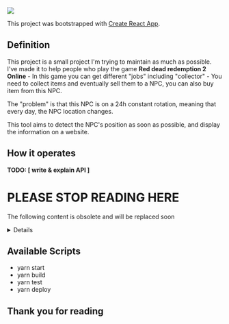 <img src="https://puu.sh/ElY0b/cccc9578bb.png"/>

This project was bootstrapped with [Create React App](https://github.com/facebook/create-react-app).

## Definition

This project is a small project I'm trying to maintain as much as possible. 
I've made it to help people who play the game __Red dead redemption 2 Online__ - In this game you can get different "jobs" including "collector" - You need to collect items and eventually sell them to a NPC, you can also buy item from this NPC. 

The "problem" is that this NPC is on a 24h constant rotation, meaning that every day, the NPC location changes. 

This tool aims to detect the NPC's position as soon as possible, and display the information on a website. 

## How it operates

__TODO: [ write & explain API ]__

# PLEASE STOP READING HERE 

The following content is obsolete and will be replaced soon 

<details>
### 2 - Display data
Once we got the tweet that interest us, we will only extract & use some of it's informations:

- The date 
- The text
- Media ( one or two images to illustrate the location ) 
- the last hashtag which is used for coordinates: `#p<num>x` where `num` is the coordinate

### 3 - Generate Map
And lastly, at the same time as we display the informations, we will pass the last hashtag to the map. Making sure to only get the value between the `p` and the `x` which will be a number. 

That number will indicate to the map, which point to highlight. If you're not sure of which coordinate it is, you can inspect the map, you'll see SVG circles with IDs like `id="1_one"`. 

Let's say you tweet and add as an hashtag: `#p3x`, we will get the substring *3* which will then be used by the map like the following: 

```javascript
componentDidMount() {
    document.querySelector(`svg circle[id^="${this.state.loc}_"]`).style.fill ="red";
  }
```
_Where `this.state.loc` = *3*_


## Caveats
If you've read till here, thank you for the interest you show into this project. 
Let's talk about the potential caveats/issues this project suffer from. 

First, it's all manual. 
It means that one of the person from the "legit" account on Twitter *must* tweet everyday with an updated location for it to work. 

It's kind of time consuming, and so far there is only two accounts that tweet these informations. The more the merrier, the merrier the better you see :) 

Because it's manual, I personally update the location everyday when I reach work. 
Which means that I cannot really take pictures from my gaming console, which means that so far, most of the images displayed days after day, are most of the time, not mine. And yes, it's a shame. it's a risk I'm willing to take for a moment for the RDO community. 

I'm aware that the current way the project works is not ideal, and requires a lot of manual interactions, which means that, it can contains errors. Either from our side, like forgeting to update the location one day. Or just making a typo and breaking the system ( like what if you tweet `o12x` instead of `p12x` for the coordinates. 


## Future

I really enjoy working on this project, for a lot of reasons, but the first one is the fact that I love to create Web experiments and projects. 

As emphasized in the previous section, this project's system is far from idea, and I would like to get the single source of truth from a more reliable plateform ( like reddit, https://www.reddit.com/r/RedDeadDailies ) or something similar. I'm still notsure for how long this project will live. 

If I'll have at some point enough cointributors to let the project live by itself from time to time. 

## Next steps ( implementation ) 
- [ ] Being able to add a time constrain. Meaning that I'd like to check per day if the location was found. And display a message if it's not the case like: "Madam Nazar wasn't found yet, search more!" 
- [ ] Being able to record her moves to try to find a rotation pattern
- [ ] From the point defined right before. I'd like to display a calendar to explore her locations per day
- [ ] Drastically improve the mobile version 
</details>

## Available Scripts
- yarn start
- yarn build
- yarn test 
- yarn deploy




## Thank you for reading
